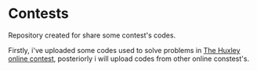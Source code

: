 # Contests
Repository created for share some contest's codes. 

Firstly, i've uploaded some codes used to solve problems in [The Huxley online contest](https://www.thehuxley.com/), posteriorly i will 
upload codes from other online constest's.

